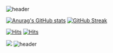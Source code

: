 ![header](https://capsule-render.vercel.app/api?type=waving&color=gradient&height=300&section=header&text=jonghne.git&fontSize=80)

[![Anurag's GitHub stats](https://github-readme-stats.vercel.app/api?username=Jnghne)](https://github.com/Jnghne/github-readme-stats)
[![GitHub Streak](https://github-readme-streak-stats.herokuapp.com/?user=dkssud8150&theme=catppuccin-latte&card_width=350)](https://git.io/streak-stats)

[![Hits](https://hits.seeyoufarm.com/api/count/incr/badge.svg?url=https%3A%2F%2Fgithub%2FJnghne%2Fhit-counter&count_bg=%23171313&title_bg=%233B2E2E&icon=&icon_color=%23EDA54A&title=Github&edge_flat=false)](https://github.com/Jnghne)
[![Hits](https://hits.seeyoufarm.com/api/count/incr/badge.svg?url=https%3A%2F%2Fjonghne.tistory.com%2Fhit-counter&count_bg=%238EDCE7&title_bg=%239DCED5&icon=&icon_color=%23EDA54A&title=Blog&edge_flat=false)](https://jonghne.tistory.com)




![](https://github-profile-summary-cards.vercel.app/api/cards/profile-details?username=Jnghne&theme=nord_bright)
![header](https://capsule-render.vercel.app/api?type=waving&color=gradient&height=300&section=footer)




